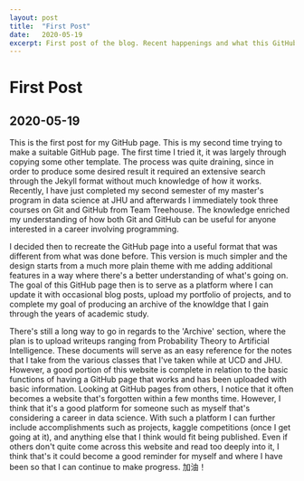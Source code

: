 ```yaml
---
layout: post
title:  "First Post"
date:   2020-05-19
excerpt: First post of the blog. Recent happenings and what this GitHub page aims to be about.
---
```

# First Post
## 2020-05-19
This is the first post for my GitHub page. This is my second time trying to make a suitable GitHub page. The first time I tried it, it was largely through copying some other template. The process was quite draining, since in order to produce some desired result it required an extensive search through the Jekyll format without much knowledge of how it works. Recently, I have just completed my second semester of my master's program in data science at JHU and afterwards I immediately took three courses on Git and GitHub from Team Treehouse. The knowledge enriched my understanding of how both Git and GitHub can be useful for anyone interested in a career involving programming.

I decided then to recreate the GitHub page into a useful format that was different from what was done before. This version is much simpler and the design starts from a much more plain theme with me adding additional features in a way where there's a better understanding of what's going on. The goal of this GitHub page then is to serve as a platform where I can update it with occasional blog posts, upload my portfolio of projects, and to complete my goal of producing an archive of the knowldge that I gain through the years of academic study.

There's still a long way to go in regards to the 'Archive' section, where the plan is to upload writeups ranging from Probability Theory to Artificial Intelligence. These documents will serve as an easy reference for the notes that I take from the various classes that I've taken while at UCD and JHU. However, a good portion of this website is complete in relation to the basic functions of having a GitHub page that works and has been uploaded with basic information. Looking at GitHub pages from others, I notice that it often becomes a website that's forgotten within a few months time. However, I think that it's a good platform for someone such as myself that's considering a career in data science. With such a platform I can further include accomplishments such as projects, kaggle competitions (once I get going at it), and anything else that I think would fit being published. Even if others don't quite come across this website and read too deeply into it, I think that's it could become a good reminder for myself and where I have been so that I can continue to make progress. 加油！  
